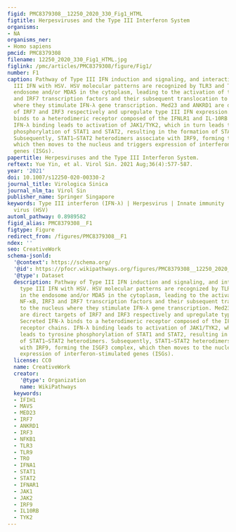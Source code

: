 ```yaml
---
figid: PMC8379308__12250_2020_330_Fig1_HTML
figtitle: Herpesviruses and the Type III Interferon System
organisms:
- NA
organisms_ner:
- Homo sapiens
pmcid: PMC8379308
filename: 12250_2020_330_Fig1_HTML.jpg
figlink: /pmc/articles/PMC8379308/figure/Fig1/
number: F1
caption: Pathway of Type III IFN induction and signaling, and interaction of type
  III IFN with HSV. HSV molecular patterns are recognized by TLR3 and TLR9 in the
  endosome and/or MDA5 in the cytoplasm, leading to the activation of the NF-κB, IRF3
  and IRF7 transcription factors and their subsequent translocation to the nucleus
  where they stimulate IFN-λ gene transcription. Med23 and ANKRD1 are direct targets
  of IRF7 and IRF3 respectively and upregulate type III IFN expression. Secreted IFN-λ
  binds to a heterodimeric receptor composed of the IFNLR1 and IL-10RB receptor chains.
  IFN-λ binding leads to activation of JAK1/TYK2, which in turn leads to tyrosine
  phosphorylation of STAT1 and STAT2, resulting in the formation of STAT1–STAT2 heterodimers.
  Subsequently, STAT1–STAT2 heterodimers associate with IRF9, forming the ISGF3 complex,
  which then moves to the nucleus and triggers expression of interferon-stimulated
  genes (ISGs).
papertitle: Herpesviruses and the Type III Interferon System.
reftext: Yue Yin, et al. Virol Sin. 2021 Aug;36(4):577-587.
year: '2021'
doi: 10.1007/s12250-020-00330-2
journal_title: Virologica Sinica
journal_nlm_ta: Virol Sin
publisher_name: Springer Singapore
keywords: Type III interferon (IFN-λ) | Herpesvirus | Innate immunity | Herpes simplex
  virus (HSV)
automl_pathway: 0.8989582
figid_alias: PMC8379308__F1
figtype: Figure
redirect_from: /figures/PMC8379308__F1
ndex: ''
seo: CreativeWork
schema-jsonld:
  '@context': https://schema.org/
  '@id': https://pfocr.wikipathways.org/figures/PMC8379308__12250_2020_330_Fig1_HTML.html
  '@type': Dataset
  description: Pathway of Type III IFN induction and signaling, and interaction of
    type III IFN with HSV. HSV molecular patterns are recognized by TLR3 and TLR9
    in the endosome and/or MDA5 in the cytoplasm, leading to the activation of the
    NF-κB, IRF3 and IRF7 transcription factors and their subsequent translocation
    to the nucleus where they stimulate IFN-λ gene transcription. Med23 and ANKRD1
    are direct targets of IRF7 and IRF3 respectively and upregulate type III IFN expression.
    Secreted IFN-λ binds to a heterodimeric receptor composed of the IFNLR1 and IL-10RB
    receptor chains. IFN-λ binding leads to activation of JAK1/TYK2, which in turn
    leads to tyrosine phosphorylation of STAT1 and STAT2, resulting in the formation
    of STAT1–STAT2 heterodimers. Subsequently, STAT1–STAT2 heterodimers associate
    with IRF9, forming the ISGF3 complex, which then moves to the nucleus and triggers
    expression of interferon-stimulated genes (ISGs).
  license: CC0
  name: CreativeWork
  creator:
    '@type': Organization
    name: WikiPathways
  keywords:
  - IFIH1
  - MAVS
  - MED23
  - IRF7
  - ANKRD1
  - IRF3
  - NFKB1
  - TLR3
  - TLR9
  - TRO
  - IFNA1
  - STAT1
  - STAT2
  - IFNAR1
  - JAK1
  - JAK2
  - IRF9
  - IL10RB
  - TYK2
---
```

